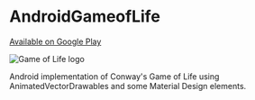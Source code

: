 # AndroidGameofLife
[Available on Google Play](https://play.google.com/store/apps/details?id=io.github.lewismcgeary.androidgameoflife)

![Game of Life logo](https://cloud.githubusercontent.com/assets/12188996/12218957/0f408aa0-b728-11e5-8016-b5b521ee2087.png)

Android implementation of Conway's Game of Life using AnimatedVectorDrawables and some Material Design elements.
